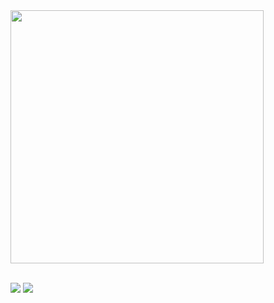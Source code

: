<a href="https://github.com/anuraghazra/github-readme-stats">
  <img align="center" src="https://github-readme-stats.vercel.app/api?username=elan0r&show_icons=true&title_color=05CD0E&text_color=05CD0E&bg_color=040504&icon_color=23A960&border_color=23A960" width=405/>
</a>
<!--
  <a href="https://github.com/anuraghazra/convoychat">
  <img align="center" src="https://github-readme-stats.vercel.app/api/top-langs/?username=elan0r&theme=aura&layout=compact&title_color=05CD0E&text_color=05CD0E&bg_color=040504&border_color=23A960" width=340 />
</a>
-->
<br>
<br>
<p align="left">
          <img src="https://img.shields.io/github/followers/Elan0r?label=follow%20github&style=flat-square" />
    </a>
          <img src="https://komarev.com/ghpvc/?username=Elan0r&label=Profile%20views&color=0e75b6&style=flat" />
    </a>
  </p>
